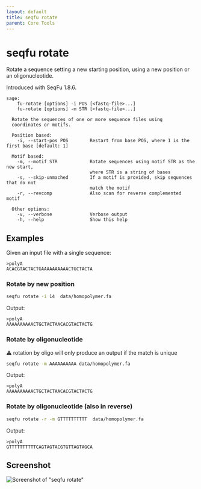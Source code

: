 ```yaml
---
layout: default
title: seqfu rotate
parent: Core Tools
---
```




# seqfu rotate

Rotate a sequence setting a new starting position, using 
a new position or an oligonucleotide.

Introduced with SeqFu 1.8.6.

```text
sage:
    fu-rotate [options] -i POS [<fastq-file>...]
    fu-rotate [options] -m STR [<fastq-file>...]

  Rotate the sequences of one or more sequence files using 
  coordinates or motifs.

  Position based:
    -i, --start-pos POS        Restart from base POS, where 1 is the first base [default: 1]
  
  Motif based:
    -m, --motif STR            Rotate sequences using motif STR as the new start,
                               where STR is a string of bases
    -s, --skip-unmached        If a motif is provided, skip sequences that do not
                               match the motif
    -r, --revcomp              Also scan for reverse complemented motif

  Other options:
    -v, --verbose              Verbose output
    -h, --help                 Show this help
```

## Examples

Given an input file with a single sequence:

```text
>polyA
ACACGTACTACTGAAAAAAAAAACTGCTACTA
```

### Rotate by new position

```bash
seqfu rotate -i 14  data/homopolymer.fa 
```

Output:

```text
>polyA
AAAAAAAAAACTGCTACTAACACGTACTACTG
```

### Rotate by oligonucleotide

:warning: rotation by oligo will only produce an output if the match is unique

```bash
seqfu rotate -m AAAAAAAAAA data/homopolymer.fa
```

Output:

```text
>polyA
AAAAAAAAAACTGCTACTAACACGTACTACTG
```


### Rotate by oligonucleotide (also in reverse)

```bash
seqfu rotate -r -m GTTTTTTTTTT  data/homopolymer.fa
```

Output:

```text
>polyA
GTTTTTTTTTTCAGTAGTACGTGTTAGTAGCA
```

## Screenshot

![Screenshot of "seqfu rotate"]({{site.baseurl}}/img/screenshot-rotate.svg "SeqFu rotate")